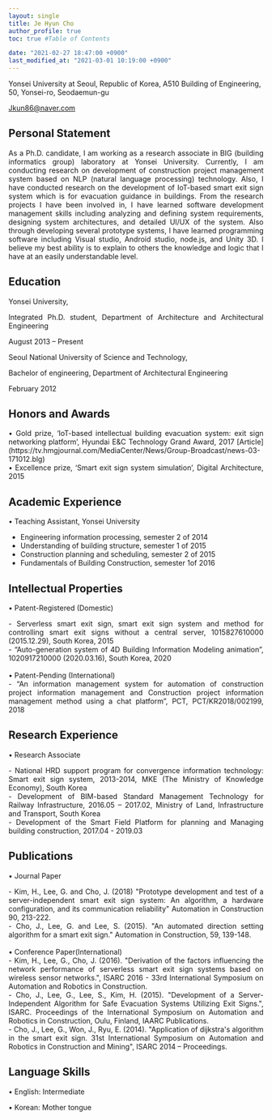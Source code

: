 ```yaml
---
layout: single
title: Je Hyun Cho 
author_profile: true
toc: true #Table of Contents

date: "2021-02-27 18:47:00 +0900"
last_modified_at: "2021-03-01 10:19:00 +0900"
---
```

Yonsei University at Seoul, Republic of Korea, A510 Building of Engineering, 50, Yonsei-ro, Seodaemun-gu 

Jkun86@naver.com


## Personal Statement

<div style="text-align: justify"><span style="font-size: 20px;font-weight: bold;"></span><span> As a Ph.D. candidate, I am working as a research associate in BIG (building informatics group) laboratory at Yonsei University. Currently, I am conducting research on development of construction project management system based on NLP (natural language processing) technology. Also, I have conducted research on the development of IoT-based smart exit sign system which is for evacuation guidance in buildings. From the research projects I have been involved in, I have learned software development management skills including analyzing and defining system requirements, designing system architectures, and detailed UI/UX of the system. Also through developing several prototype systems, I have learned programming software including Visual studio, Android studio, node.js, and Unity 3D. I believe my best ability is to explain to others the knowledge and logic that I have at an easily understandable level. </span></div> 
 
## Education 

Yonsei University,

<div style="text-align: justify">Integrated Ph.D. student, Department of Architecture and Architectural Engineering 
 
August 2013 – Present</div>


Seoul National University of Science and Technology,

<div style="text-align: justify">Bachelor of engineering, Department of Architectural Engineering 
 
February 2012</div>


## Honors and Awards

<div style="text-align: justify">•	 Gold prize, ‘IoT-based intellectual building evacuation system: exit sign networking platform’, Hyundai E&C Technology Grand Award, 2017 [Article](https://tv.hmgjournal.com/MediaCenter/News/Group-Broadcast/news-03-171012.blg) </div> 

<div style="text-align: justify">•	Excellence prize, ‘Smart exit sign system simulation’, Digital Architecture, 2015 </div>



## Academic Experience

•	Teaching Assistant, Yonsei University 
-	Engineering information processing, semester 2 of 2014
-	Understanding of building structure, semester 1 of 2015
-	Construction planning and scheduling, semester 2 of 2015
-	Fundamentals of Building Construction, semester 1of 2016

## Intellectual Properties

•	Patent-Registered (Domestic)
<div style="text-align: justify"> -	Serverless smart exit sign, smart exit sign system and method for controlling smart exit signs without a central server, 1015827610000 (2015.12.29), South Korea, 2015 </div>

<div style="text-align: justify"> -	“Auto-generation system of 4D Building Information Modeling animation”, 1020917210000 (2020.03.16), South Korea, 2020</div>  
  
    
<br>
•	Patent-Pending (International)
<div style="text-align: justify"> -	“An information management system for automation of construction project information management and Construction project information management method using a chat platform”, PCT, PCT/KR2018/002199, 2018 </div>





## Research Experience

•	Research Associate
<div style="text-align: justify">-	National HRD support program for convergence information technology: Smart exit sign system, 2013-2014, MKE (The Ministry of Knowledge Economy), South Korea </div>
<div style="text-align: justify">-	Development of BIM-based Standard Management Technology for Railway Infrastructure, 2016.05 – 2017.02, Ministry of Land, Infrastructure and Transport, South Korea </div>
<div style="text-align: justify">-	Development of the Smart Field Platform for planning and Managing building construction, 2017.04 - 2019.03 </div>

## Publications

•	Journal Paper
<div style="text-align: justify"> -	Kim, H., Lee, G. and Cho, J. (2018) "Prototype development and test of a server-independent smart exit sign system: An algorithm, a hardware configuration, and its communication reliability" Automation in Construction 90, 213-222. </div>
<div style="text-align: justify"> -	Cho, J., Lee, G. and Lee, S. (2015). "An automated direction setting algorithm for a smart exit sign." Automation in Construction, 59, 139-148. </div>

<br>
•	Conference Paper(International)
<div style="text-align: justify"> -	Kim, H., Lee, G., Cho, J. (2016). "Derivation of the factors influencing the network performance of serverless smart exit sign systems based on wireless sensor networks.", ISARC 2016 - 33rd International Symposium on Automation and Robotics in Construction.</div>
<div style="text-align: justify"> -	Cho, J., Lee, G., Lee, S., Kim, H. (2015). "Development of a Server-Independent Algorithm for Safe Evacuation Systems Utilizing Exit Signs.", ISARC. Proceedings of the International Symposium on Automation and Robotics in Construction, Oulu, Finland, IAARC Publications.</div> 
<div style="text-align: justify"> -	Cho, J., Lee, G., Won, J., Ryu, E. (2014). "Application of dijkstra's algorithm in the smart exit sign. 31st International Symposium on Automation and Robotics in Construction and Mining", ISARC 2014 – Proceedings.</div>

## Language Skills
•	English: Intermediate  

•	Korean: Mother tongue



